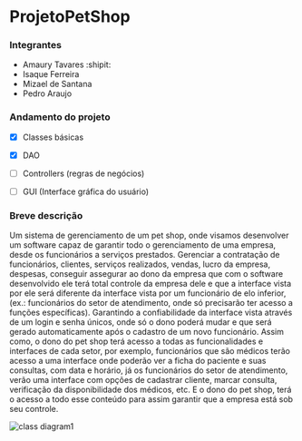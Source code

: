 # ProjetoPetShop

### Integrantes
- Amaury Tavares  :shipit:
- Isaque Ferreira
- Mizael de Santana
- Pedro Araujo
### Andamento do projeto 
- [x] Classes básicas
- [x] DAO
- [ ] Controllers (regras de negócios)
- [ ] GUI (Interface gráfica do usuário)


### Breve descrição
Um sistema de gerenciamento de um pet shop, onde visamos desenvolver um software capaz de garantir todo o gerenciamento de uma empresa, desde os funcionários a serviços prestados. Gerenciar a contratação de funcionários, clientes, serviços realizados, vendas, lucro da empresa, despesas, conseguir assegurar ao dono da empresa que com o software desenvolvido ele terá total controle da empresa dele e que a interface vista por ele será diferente da interface vista por um funcionário de elo inferior, (ex.: funcionários do setor de atendimento, onde só precisarão ter acesso a funções específicas). Garantindo a confiabilidade da interface vista através de um login e senha únicos, onde só o dono poderá mudar e que será gerado automaticamente após o cadastro de um novo funcionário. Assim como, o dono do pet shop terá acesso a todas as funcionalidades e interfaces de cada setor, por exemplo, funcionários que são médicos terão acesso a uma interface onde poderão ver a ficha do paciente e suas consultas, com data e horário, já os funcionários do setor de atendimento, verão uma interface com opções de cadastrar cliente, marcar consulta, verificação da disponibilidade dos médicos, etc. E o dono do pet shop, terá o acesso a todo esse conteúdo para assim garantir que a empresa está sob seu controle.

![class diagram1](https://user-images.githubusercontent.com/29295552/26999139-0fd12762-4d69-11e7-9672-6d19b35c9781.jpg)
